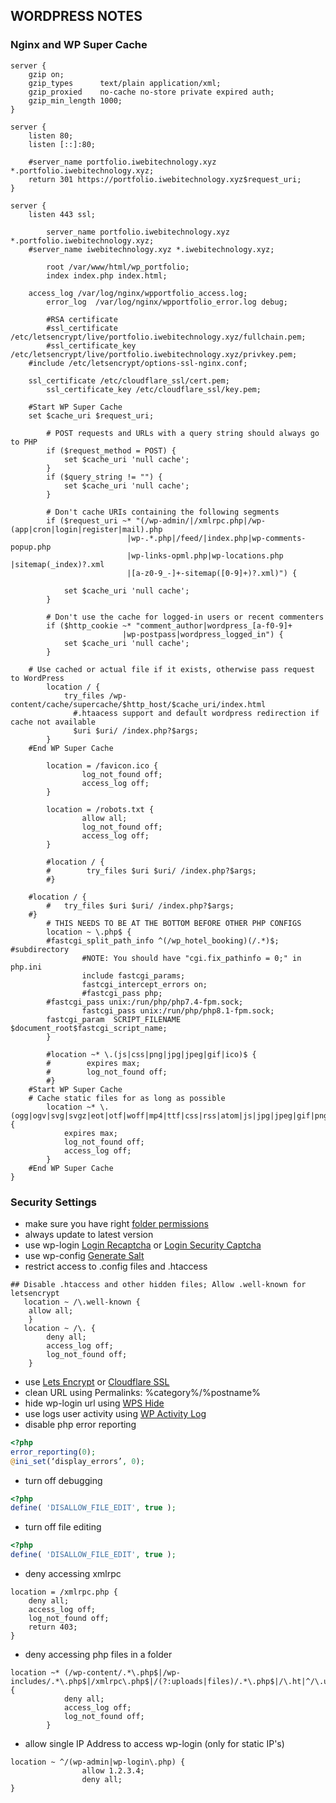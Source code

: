 ## WORDPRESS NOTES

### Nginx and WP Super Cache
```nginx
server {
    gzip on;
    gzip_types      text/plain application/xml;
    gzip_proxied    no-cache no-store private expired auth;
    gzip_min_length 1000;
}

server {
	listen 80;
	listen [::]:80;

	#server_name portfolio.iwebitechnology.xyz *.portfolio.iwebitechnology.xyz;
	return 301 https://portfolio.iwebitechnology.xyz$request_uri;
}

server {
	listen 443 ssl;

        server_name portfolio.iwebitechnology.xyz *.portfolio.iwebitechnology.xyz;
	#server_name iwebitechnology.xyz *.iwebitechnology.xyz;

        root /var/www/html/wp_portfolio;
        index index.php index.html;

	access_log /var/log/nginx/wpportfolio_access.log;
    	error_log  /var/log/nginx/wpportfolio_error.log debug;

    	#RSA certificate
        #ssl_certificate /etc/letsencrypt/live/portfolio.iwebitechnology.xyz/fullchain.pem;
        #ssl_certificate_key /etc/letsencrypt/live/portfolio.iwebitechnology.xyz/privkey.pem;
	#include /etc/letsencrypt/options-ssl-nginx.conf;

	ssl_certificate /etc/cloudflare_ssl/cert.pem;
        ssl_certificate_key /etc/cloudflare_ssl/key.pem;
        
	#Start WP Super Cache
	set $cache_uri $request_uri;

    	# POST requests and URLs with a query string should always go to PHP
    	if ($request_method = POST) {
        	set $cache_uri 'null cache';
    	}  
    	if ($query_string != "") {
        	set $cache_uri 'null cache';
    	}   

    	# Don't cache URIs containing the following segments
    	if ($request_uri ~* "(/wp-admin/|/xmlrpc.php|/wp-(app|cron|login|register|mail).php
                          |wp-.*.php|/feed/|index.php|wp-comments-popup.php
                          |wp-links-opml.php|wp-locations.php |sitemap(_index)?.xml
                          |[a-z0-9_-]+-sitemap([0-9]+)?.xml)") {

        	set $cache_uri 'null cache';
    	}  
	
    	# Don't use the cache for logged-in users or recent commenters
    	if ($http_cookie ~* "comment_author|wordpress_[a-f0-9]+
                         |wp-postpass|wordpress_logged_in") {
        	set $cache_uri 'null cache';
    	}

	# Use cached or actual file if it exists, otherwise pass request to WordPress
    	location / {
        	try_files /wp-content/cache/supercache/$http_host/$cache_uri/index.html 
			  #.htaacess support and default wordpress redirection if cache not available
			  $uri $uri/ /index.php?$args;
    	} 
	#End WP Super Cache

        location = /favicon.ico {
                log_not_found off;
                access_log off;
        }

        location = /robots.txt {
                allow all;
                log_not_found off;
                access_log off;
        }

        #location / {
        #        try_files $uri $uri/ /index.php?$args;
        #}

	#location / {
        #	try_files $uri $uri/ /index.php?$args;
	#}
        # THIS NEEDS TO BE AT THE BOTTOM BEFORE OTHER PHP CONFIGS
        location ~ \.php$ {
		#fastcgi_split_path_info ^(/wp_hotel_booking)(/.*)$; #subdirectory
                #NOTE: You should have "cgi.fix_pathinfo = 0;" in php.ini
                include fastcgi_params;
                fastcgi_intercept_errors on;
                #fastcgi_pass php;
		#fastcgi_pass unix:/run/php/php7.4-fpm.sock;
                fastcgi_pass unix:/run/php/php8.1-fpm.sock;
		fastcgi_param  SCRIPT_FILENAME $document_root$fastcgi_script_name;
        }

        #location ~* \.(js|css|png|jpg|jpeg|gif|ico)$ {
        #        expires max;
        #        log_not_found off;
        #}
	#Start WP Super Cache
	# Cache static files for as long as possible
    	location ~* \.(ogg|ogv|svg|svgz|eot|otf|woff|mp4|ttf|css|rss|atom|js|jpg|jpeg|gif|png|ico|zip|tgz|gz|rar|bz2|doc|xls|exe|ppt|tar|mid|midi|wav|bmp|rtf)$ {
        	expires max;
        	log_not_found off;
        	access_log off;
    	}
	#End WP Super Cache
}
```
### Security Settings
- make sure you have right [folder permissions](https://github.com/pollyolly/WORDPRESS-NOTES/blob/master/wordpress-files-folder-permissions.md)
- always update to latest version
- use wp-login [Login Recaptcha](https://wordpress.org/plugins/login-recaptcha/) or [Login Security Captcha](https://wordpress.org/plugins/login-security-recaptcha/)
- use wp-config [Generate Salt](https://api.wordpress.org/secret-key/1.1/salt/)
- restrict access to .config files and .htaccess
```nginx
## Disable .htaccess and other hidden files; Allow .well-known for letsencrypt
   location ~ /\.well-known { 
    allow all;
    }
   location ~ /\. {
        deny all;
        access_log off;
        log_not_found off;
    }
```
- use [Lets Encrypt](https://certbot.eff.org/) or [Cloudflare SSL](https://www.cloudflare.com/application-services/products/ssl/)
- clean URL using Permalinks: %category%/%postname%
- hide wp-login url using [WPS Hide](https://wordpress.org/plugins/wps-hide-login/)
- use logs user activity using [WP Activity Log](https://wordpress.org/plugins/wp-security-audit-log/)
- disable php error reporting
```php
<?php
error_reporting(0);
@ini_set(‘display_errors’, 0);
```
- turn off debugging
```php
<?php
define( 'DISALLOW_FILE_EDIT', true );
```
- turn off file editing
```php
<?php
define( 'DISALLOW_FILE_EDIT', true );
```
- deny accessing xmlrpc
```nginx
location = /xmlrpc.php {
    deny all;
    access_log off;
    log_not_found off;
    return 403;
}
```
- deny accessing php files in a folder
```nginx
location ~* (/wp-content/.*\.php$|/wp-includes/.*\.php$|/xmlrpc\.php$|/(?:uploads|files)/.*\.php$|/\.ht|^/\.user\.ini) {
            deny all;
            access_log off;
            log_not_found off;
        }
```
- allow single IP Address to access wp-login (only for static IP's)
```nginx
location ~ ^/(wp-admin|wp-login\.php) {
                allow 1.2.3.4;
                deny all;
}
```

